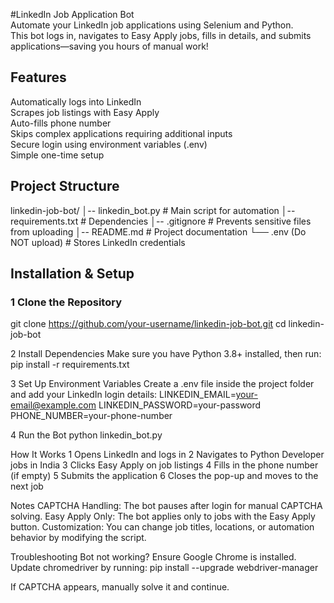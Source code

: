 #LinkedIn Job Application Bot  
Automate your LinkedIn job applications using Selenium and Python.  
This bot logs in, navigates to Easy Apply jobs, fills in details, and submits applications—saving you hours of manual work!  

## Features  
Automatically logs into LinkedIn  
Scrapes job listings with Easy Apply  
Auto-fills phone number  
Skips complex applications requiring additional inputs  
Secure login using environment variables (.env)  
Simple one-time setup  

## Project Structure  
linkedin-job-bot/ │-- linkedin_bot.py # Main script for automation │-- requirements.txt # Dependencies │-- .gitignore # Prevents sensitive files from uploading │-- README.md # Project documentation └── .env (Do NOT upload) # Stores LinkedIn credentials

## Installation & Setup  

### 1️ Clone the Repository  
git clone https://github.com/your-username/linkedin-job-bot.git
cd linkedin-job-bot

2️ Install Dependencies
Make sure you have Python 3.8+ installed, then run:
pip install -r requirements.txt

3️ Set Up Environment Variables
Create a .env file inside the project folder and add your LinkedIn login details:
LINKEDIN_EMAIL=your-email@example.com
LINKEDIN_PASSWORD=your-password
PHONE_NUMBER=your-phone-number

4️ Run the Bot
python linkedin_bot.py

How It Works
1 Opens LinkedIn and logs in
2️ Navigates to Python Developer jobs in India
3️ Clicks Easy Apply on job listings
4️ Fills in the phone number (if empty)
5️ Submits the application
6️ Closes the pop-up and moves to the next job

Notes
CAPTCHA Handling: The bot pauses after login for manual CAPTCHA solving.
Easy Apply Only: The bot applies only to jobs with the Easy Apply button.
Customization: You can change job titles, locations, or automation behavior by modifying the script.

Troubleshooting
Bot not working?
Ensure Google Chrome is installed.
Update chromedriver by running:
pip install --upgrade webdriver-manager

If CAPTCHA appears, manually solve it and continue.
